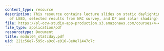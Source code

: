 ```yaml
---
content_type: resource
description: This resource contains lecture slides on static daylighting metrics (context
  of LEED, selected results from NRC survey, and DF and solar shading).
file: https://ol-ocw-studio-app-production.s3.amazonaws.com/courses/4-493-natural-light-in-design-january-iap-2006/221c56e7595ca9c8e9168e0e71447c7c_modul04_statcday.pdf
file_type: application/pdf
resourcetype: Document
title: modul04_statcday.pdf
uid: 221c56e7-595c-a9c8-e916-8e0e71447c7c
---
```

